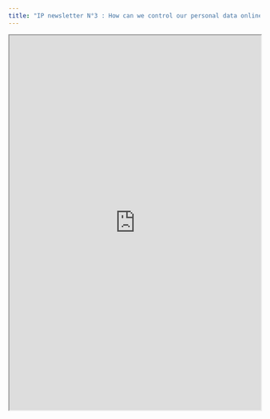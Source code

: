 ```yaml
---
title: "IP newsletter N°3 : How can we control our personal data online?"
---
```



<iframe height="750" width="100%" src="https://ewelton.github.io/ktest/wiki.html#IP%20newsletter%20N%C2%B03%20:%20How%20can%20we%20control%20our%20personal%20data%20online?"></iframe>
